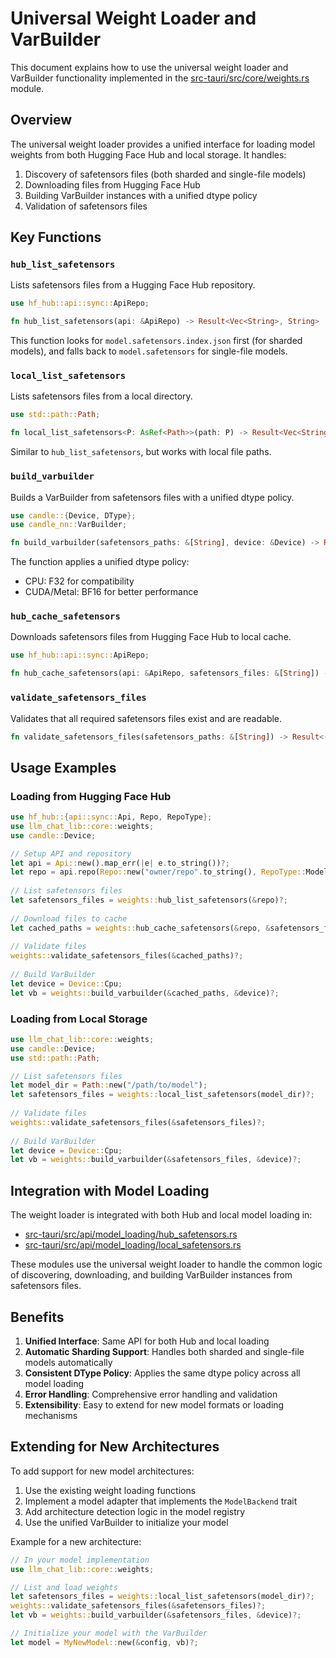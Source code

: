 # Universal Weight Loader and VarBuilder

This document explains how to use the universal weight loader and VarBuilder functionality implemented in the [src-tauri/src/core/weights.rs](file:///D:/GitHub/Oxide-Lab/src-tauri/src/core/weights.rs) module.

## Overview

The universal weight loader provides a unified interface for loading model weights from both Hugging Face Hub and local storage. It handles:

1. Discovery of safetensors files (both sharded and single-file models)
2. Downloading files from Hugging Face Hub
3. Building VarBuilder instances with a unified dtype policy
4. Validation of safetensors files

## Key Functions

### `hub_list_safetensors`

Lists safetensors files from a Hugging Face Hub repository.

```rust
use hf_hub::api::sync::ApiRepo;

fn hub_list_safetensors(api: &ApiRepo) -> Result<Vec<String>, String>
```

This function looks for `model.safetensors.index.json` first (for sharded models), and falls back to `model.safetensors` for single-file models.

### `local_list_safetensors`

Lists safetensors files from a local directory.

```rust
use std::path::Path;

fn local_list_safetensors<P: AsRef<Path>>(path: P) -> Result<Vec<String>, String>
```

Similar to `hub_list_safetensors`, but works with local file paths.

### `build_varbuilder`

Builds a VarBuilder from safetensors files with a unified dtype policy.

```rust
use candle::{Device, DType};
use candle_nn::VarBuilder;

fn build_varbuilder(safetensors_paths: &[String], device: &Device) -> Result<VarBuilder<'static>, String>
```

The function applies a unified dtype policy:
- CPU: F32 for compatibility
- CUDA/Metal: BF16 for better performance

### `hub_cache_safetensors`

Downloads safetensors files from Hugging Face Hub to local cache.

```rust
use hf_hub::api::sync::ApiRepo;

fn hub_cache_safetensors(api: &ApiRepo, safetensors_files: &[String]) -> Result<Vec<String>, String>
```

### `validate_safetensors_files`

Validates that all required safetensors files exist and are readable.

```rust
fn validate_safetensors_files(safetensors_paths: &[String]) -> Result<(), String>
```

## Usage Examples

### Loading from Hugging Face Hub

```rust
use hf_hub::{api::sync::Api, Repo, RepoType};
use llm_chat_lib::core::weights;
use candle::Device;

// Setup API and repository
let api = Api::new().map_err(|e| e.to_string())?;
let repo = api.repo(Repo::new("owner/repo".to_string(), RepoType::Model));
  
// List safetensors files
let safetensors_files = weights::hub_list_safetensors(&repo)?;
  
// Download files to cache
let cached_paths = weights::hub_cache_safetensors(&repo, &safetensors_files)?;
  
// Validate files
weights::validate_safetensors_files(&cached_paths)?;
  
// Build VarBuilder
let device = Device::Cpu;
let vb = weights::build_varbuilder(&cached_paths, &device)?;
```

### Loading from Local Storage

```rust
use llm_chat_lib::core::weights;
use candle::Device;
use std::path::Path;

// List safetensors files
let model_dir = Path::new("/path/to/model");
let safetensors_files = weights::local_list_safetensors(model_dir)?;
  
// Validate files
weights::validate_safetensors_files(&safetensors_files)?;
  
// Build VarBuilder
let device = Device::Cpu;
let vb = weights::build_varbuilder(&safetensors_files, &device)?;
```

## Integration with Model Loading

The weight loader is integrated with both Hub and local model loading in:
- [src-tauri/src/api/model_loading/hub_safetensors.rs](file:///D:/GitHub/Oxide-Lab/src-tauri/src/api/model_loading/hub_safetensors.rs)
- [src-tauri/src/api/model_loading/local_safetensors.rs](file:///D:/GitHub/Oxide-Lab/src-tauri/src/api/model_loading/local_safetensors.rs)

These modules use the universal weight loader to handle the common logic of discovering, downloading, and building VarBuilder instances from safetensors files.

## Benefits

1. **Unified Interface**: Same API for both Hub and local loading
2. **Automatic Sharding Support**: Handles both sharded and single-file models automatically
3. **Consistent DType Policy**: Applies the same dtype policy across all model loading
4. **Error Handling**: Comprehensive error handling and validation
5. **Extensibility**: Easy to extend for new model formats or loading mechanisms

## Extending for New Architectures

To add support for new model architectures:

1. Use the existing weight loading functions
2. Implement a model adapter that implements the `ModelBackend` trait
3. Add architecture detection logic in the model registry
4. Use the unified VarBuilder to initialize your model

Example for a new architecture:

```rust
// In your model implementation
use llm_chat_lib::core::weights;

// List and load weights
let safetensors_files = weights::local_list_safetensors(model_dir)?;
weights::validate_safetensors_files(&safetensors_files)?;
let vb = weights::build_varbuilder(&safetensors_files, &device)?;

// Initialize your model with the VarBuilder
let model = MyNewModel::new(&config, vb)?;
```